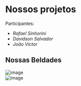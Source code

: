# Nossos projetos

Participantes: 

- *Rafael Sinhorini*
- *Davidson Salvador*
- *João Victor*

<h2> Nossas Beldades </h2>

<div align="left">

![image](https://user-images.githubusercontent.com/106388149/205898698-0c0084b3-9fa0-4cae-9729-e4aa75159f9a.png) <br>
![image](https://user-images.githubusercontent.com/106388149/205898772-e528a023-7c21-428a-b3af-3ab9e2fcc13e.png)

</div>
